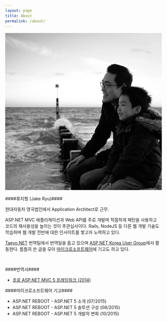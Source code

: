 ```yaml
---
layout: page
title: About
permalink: /about/
---
```


![with my son](/assets/profile.jpg)


####류지형 (Jake Ryu)####

현대자동차 영국법인에서 Application Architect로 근무.

ASP.NET MVC 애플리케이션과 Web API를 주로 개발며 적절하게 패턴을 사용하고 코드의 재사용성을 높이는 것이 주관심사이다. Rails, NodeJS 등 다른 웹 개발 기술도 학습하며 웹 개발 전반에 대한 인사이트를 쌓고자 노력하고 있다. 

[Taeyo.NET](http://taeyo.net/) 번역팀에서 번역일을 돕고 있으며 [ASP.NET Korea User Group](https://www.facebook.com/groups/AspxKorea/)에서 활동한다. 틈틈히 쓴 글을 모아  [마이크로소프트웨어](https://www.imaso.co.kr/)에 기고도 하고 있다.

<br />

####번역서####
* [프로 ASP.NET MVC 5 프레임워크 (2014)](http://www.yes24.com/24/Goods/14860968?Acode=101)

####마이크로소프트웨어 기고####
* ASP.NET REBOOT - ASP.NET 5 소개  (07/2015)
* ASP.NET REBOOT - ASP.NET 5 솔루션 구성  (08/2015)
* ASP.NET REBOOT - ASP.NET 5 개발의 변화  (10/2015)

